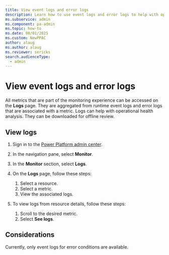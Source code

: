 ```yaml
---
title: View event logs and error logs
description: Learn how to use event logs and error logs to help with operational health analysis.
ms.subservice: admin
ms.component: pa-admin
ms.topic: how-to
ms.date: 08/01/2025
ms.custom: NewPPAC
author: alaug
ms.author: alaug
ms.reviewer: sericks
search.audienceType: 
  - admin
---
```


# View event logs and error logs

All metrics that are part of the monitoring experience can be accessed on the **Logs** page. They are aggregated from runtime event logs and error logs that are associated with a metric. Logs can help with operational health analysis. They can be downloaded for offline review.

## View logs

1. Sign in to the [Power Platform admin center](https://admin.powerplatform.microsoft.com/).
1. In the navigation pane, select **Monitor**.
1. In the **Monitor** section, select **Logs**.
1. On the **Logs** page, follow these steps:

    1. Select a resource.
    1. Select a metric.
    1. View the associated logs.

1. To view logs from resource details, follow these steps:

    1. Scroll to the desired metric.
    1. Select **See logs**.

## Considerations

Currently, only event logs for error conditions are available.
